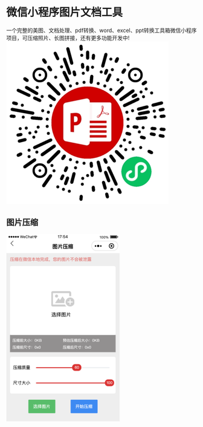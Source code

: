 # 微信小程序图片文档工具
一个完整的美图、文档处理、pdf转换、word、excel、ppt转换工具箱微信小程序项目，可压缩照片、长图拼接，还有更多功能开发中! 
<br/>
<img src="./doc/img/qrcode.png">

## 图片压缩
<img width="300px" src="./doc/img/imgCompression.jpg">
